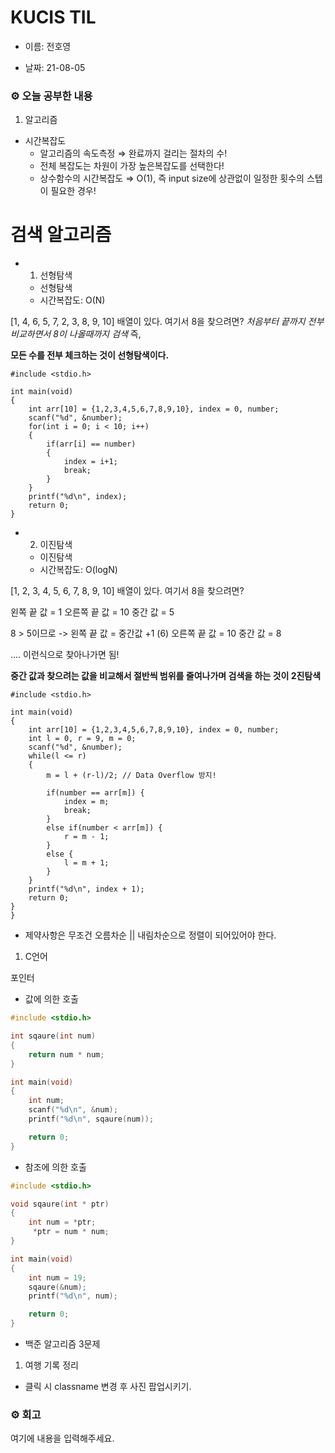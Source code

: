 # KUCIS TIL

- 이름: 전호영

- 날짜: 21-08-05

### ⚙️ 오늘 공부한 내용

1. 알고리즘

- 시간복잡도
  - 알고리즘의 속도측정 ⇒ 완료까지 걸리는 절차의 수!
  - 전체 복잡도는 차원이 가장 높은복잡도를 선택한다!
  - 상수함수의 시간복잡도 ⇒ O(1), 즉 input size에 상관없이 일정한 횟수의 스텝이 필요한 경우!

# 검색 알고리즘

- 1. 선형탐색
  - 선형탐색
  - 시간복잡도: O(N)

[1, 4, 6, 5, 7, 2, 3, 8, 9, 10] 배열이 있다.
여기서 8을 찾으려면?
_처음부터 끝까지 전부 비교하면서 8이 나올때까지 검색_
즉,

**모든 수를 전부 체크하는 것이 선형탐색이다.**

```
#include <stdio.h>

int main(void)
{
    int arr[10] = {1,2,3,4,5,6,7,8,9,10}, index = 0, number;
    scanf("%d", &number);
    for(int i = 0; i < 10; i++)
    {
        if(arr[i] == number)
        {
            index = i+1;
            break;
        }
    }
    printf("%d\n", index);
    return 0;
}

```

- 2. 이진탐색
  - 이진탐색
  - 시간복잡도: O(logN)

[1, 2, 3, 4, 5, 6, 7, 8, 9, 10] 배열이 있다.
여기서 8을 찾으려면?

왼쪽 끝 값 = 1
오른쪽 끝 값 = 10
중간 값 = 5

8 > 5이므로
->
왼쪽 끝 값 = 중간값 +1 (6)
오른쪽 끝 값 = 10
중간 값 = 8

....
이런식으로 찾아나가면 됨!

**중간 값과 찾으려는 값을 비교해서 절반씩 범위를 줄여나가며 검색을 하는 것이 2진탐색**

```
#include <stdio.h>

int main(void)
{
    int arr[10] = {1,2,3,4,5,6,7,8,9,10}, index = 0, number;
    int l = 0, r = 9, m = 0;
    scanf("%d", &number);
    while(l <= r)
    {
        m = l + (r-l)/2; // Data Overflow 방지!

        if(number == arr[m]) {
            index = m;
            break;
        }
        else if(number < arr[m]) {
            r = m - 1;
        }
        else {
            l = m + 1;
        }
    }
    printf("%d\n", index + 1);
    return 0;
}
}

```

- 제약사항은 무조건 오름차순 || 내림차순으로 정렬이 되어있어야 한다.

1. C언어

포인터

- 값에 의한 호출

```c
#include <stdio.h>

int sqaure(int num)
{
    return num * num;
}

int main(void)
{
    int num;
    scanf("%d\n", &num);
    printf("%d\n", sqaure(num));

    return 0;
}
```

- 참조에 의한 호출

```c
#include <stdio.h>

void sqaure(int * ptr)
{
    int num = *ptr;
     *ptr = num * num;
}

int main(void)
{
    int num = 19;
    sqaure(&num);
    printf("%d\n", num);

    return 0;
}
```

- 백준 알고리즘 3문제

1. 여행 기록 정리

- 클릭 시 classname 변경 후 사진 팝업시키기.

### ⚙️ 회고

여기에 내용을 입력해주세요.

